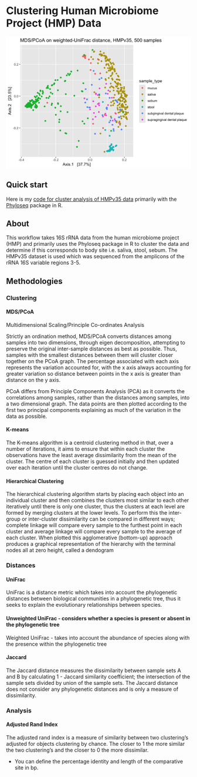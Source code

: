 # Clustering Human Microbiome Project (HMP) Data 

![Example Plot](imgs/unnamed-chunk-20-1.png)

## Quick start

Here is my [code for cluster analysis of HMPv35 data](https://rngoodman.github.io/circular-genome-comparisons/circular_genome_comparisons.html) primarily with the [Phyloseq](https://joey711.github.io/phyloseq/) package in R. 

## About 

This workflow takes 16S rRNA data from the human microbiome project (HMP) and primarily uses the Phyloseq package in R to cluster the data and determine if this corresponds to body site i.e. saliva, stool, sebum. The HMPv35 dataset is used which was sequenced from the amplicons of the rRNA 16S variable regions 3-5. 

## Methodologies

### Clustering

#### MDS/PCoA
Multidimensional Scaling/Principle Co-ordinates Analysis 

Strictly an ordination method, MDS/PCoA converts distances among samples into two dimensions, through eigen decomposition, attempting to preserve the original inter-sample distances as best as possible. Thus, samples with the smallest distances between them will cluster closer together on the PCoA graph. The percentage associated with each axis represents the variation accounted for, with the x axis always accounting for greater variation so distance between points in the x axis is greater than distance on the y axis. 

PCoA differs from Principle Components Analysis (PCA) as it converts the correlations among samples, rather than the distances among samples, into a two dimensional graph. The data points are then plotted according to the first two principal components explaining as much of the variation in the data as possible.

#### K-means
The K-means algorithm is a centroid clustering method in that, over a number of iterations, it aims to ensure that within each cluster the observations have the least average dissimilarity from the mean of the cluster. The centre of each cluster is guessed initially and then updated over each iteration until the cluster centres do not change.

#### Hierarchical Clustering
The hierarchical clustering algorithm starts by placing each object into an individual cluster and then combines the clusters most similar to each other iteratively until there is only one cluster, thus the clusters at each level are formed by merging clusters at the lower levels. To perform this the inter-group or inter-cluster dissimilarity can be compared in different ways; complete linkage will compare every sample to the furthest point in each cluster and average linkage will compare every sample to the average of each cluster. When plotted this agglomerative (bottom-up) approach produces a graphical representation of the hierarchy with the terminal nodes all at zero height, called a dendogram

### Distances

#### UniFrac 

UniFrac is a distance metric which takes into account the phylogenetic distances between biological communities in a phylogenetic tree, thus it seeks to explain the evolutionary relationships between species. 

#### Unweighted UniFrac - considers whether a species is present or absent in the phylogenetic tree 
Weighted UniFrac -  takes into account the abundance of species along with the presence within the phylogenetic tree

#### Jaccard
The Jaccard distance measures the dissimilarity between sample sets A and B by calculating 1 - Jaccard similarity coefficient; the intersection of the sample sets divided by union of the sample sets. The Jaccard distance does not consider any phylogenetic distances and is only a measure of dissimilarity.

### Analysis

#### Adjusted Rand Index 
The adjusted rand index is a measure of similarity between two clustering’s adjusted for objects clustering by chance. The closer to 1 the more similar the two clustering’s and the closer to 0 the more dissimilar.

* You can define the percentage identity and length of the comparative site in bp. 
